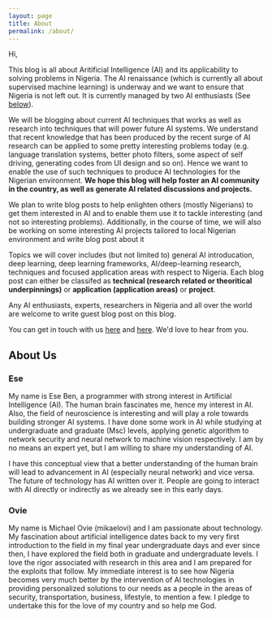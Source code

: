 ```yaml
---
layout: page
title: About
permalink: /about/
---
```


Hi, 

This blog is all about Aritificial Intelligence (AI) and its applicability to solving problems in Nigeria. The AI renaissance (which is currently all about supervised machine learning) is underway and we want to ensure that Nigeria is not left out. It is currently managed by two AI enthusiasts (See [below](#about-us)).

We will be blogging about current AI techniques that works as well as research into techniques that will power future AI systems. We understand that recent knowledge that has been produced by the recent surge of AI research can be applied to some pretty interesting problems today (e.g. language translation systems, better photo filters, some aspect of self driving, generating codes from UI design and so on). Hence we want to enable the use of such techniques to produce AI technologies for the Nigerian environment. **We hope this blog will help foster an AI community in the country, as well as generate AI related discussions and projects.**

We plan to write blog posts to help enlighten others (mostly Nigerians) to get them interested in AI and to enable them use it to tackle interesting (and not so interesting problems). Additionally, in the course of time, we will also be working on some interesting AI projects tailored to local Nigerian environment and write blog post about it

Topics we will cover includes (but not limited to) general AI introducation, deep learning, deep learning frameworks, AI/deep-learning research, techniques and focused application areas with respect to Nigeria.
Each blog post can either be classifed as **technical (research related or theoritical underpinnings)** or **application (application areas)** or **project**.

Any AI enthusiasts, experts, researchers in Nigeria and all over the world are welcome to write guest blog post on this blog.

You can get in touch with us [here](mailto:wecodeanything@outlook.com) and [here](mailto:mikaelovi@gmail.com). We'd love to hear from you.

  
  
## About Us
### Ese
My name is Ese Ben, a programmer with strong interest in Artificial Intelligence (AI). The human brain fascinates me, hence my interest in AI. Also, the field of neuroscience is interesting and will play a role towards building stronger AI systems. I have done some work in AI while studying at undergraduate and graduate (Msc) levels, applying genetic algorithm to network security and neural network to machine vision respectively. I am by no means an expert yet, but I am willing to share my understanding of AI.

I have this conceptual view that a better understanding of the human brain will lead to advancement in AI (especially neural network) and vice versa. The future of technology has AI written over it. People are going to interact with AI directly or indirectly as we already see in this early days. 

### Ovie
My name is Michael Ovie (mikaelovi) and I am passionate about technology. My fascination about artificial intelligence dates back to my very first introduction to the field in my final year undergraduate days and ever since then, I have explored the field both in graduate and undergraduate levels. I love the rigor associated with research in this area and I am prepared for the exploits that follow. My immediate interest is to see how Nigeria becomes very much better by the intervention of AI technologies in providing personalized solutions to our needs as a people in the areas of security, transportation, business, lifestyle, to mention a few. I pledge to undertake this for the love of my country and so help me God.
